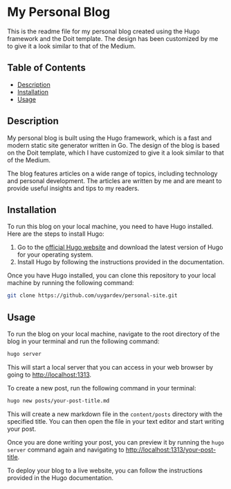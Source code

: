 # My Personal Blog

This is the readme file for my personal blog created using the Hugo framework and the Doit template. The design has been customized by me to give it a look similar to that of the Medium.

## Table of Contents

- [Description](#description)
- [Installation](#installation)
- [Usage](#usage)

## Description

My personal blog is built using the Hugo framework, which is a fast and modern static site generator written in Go. The design of the blog is based on the Doit template, which I have customized to give it a look similar to that of the Medium.

The blog features articles on a wide range of topics, including technology and personal development. The articles are written by me and are meant to provide useful insights and tips to my readers.

## Installation

To run this blog on your local machine, you need to have Hugo installed. Here are the steps to install Hugo:

1. Go to the [official Hugo website](https://gohugo.io/) and download the latest version of Hugo for your operating system.
2. Install Hugo by following the instructions provided in the documentation.

Once you have Hugo installed, you can clone this repository to your local machine by running the following command:

```bash
git clone https://github.com/uygardev/personal-site.git
```

## Usage

To run the blog on your local machine, navigate to the root directory of the blog in your terminal and run the following command:

```bash
hugo server
```

This will start a local server that you can access in your web browser by going to [http://localhost:1313](http://localhost:1313).

To create a new post, run the following command in your terminal:

```bash
hugo new posts/your-post-title.md
```

This will create a new markdown file in the `content/posts` directory with the specified title. You can then open the file in your text editor and start writing your post.

Once you are done writing your post, you can preview it by running the `hugo server` command again and navigating to [http://localhost:1313/your-post-title](http://localhost:1313/your-post-title).

To deploy your blog to a live website, you can follow the instructions provided in the Hugo documentation.